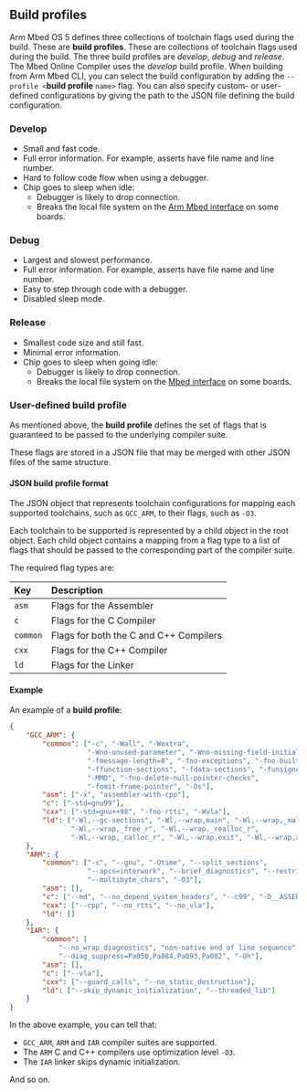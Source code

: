 <h2 id="build-profiles">Build profiles</h2>

Arm Mbed OS 5 defines three collections of toolchain flags used during the build. These are __build profiles__. These are collections of toolchain flags used during the build. The three build profiles are *develop*, *debug* and *release*. The Mbed Online Compiler uses the *develop* build profile. When building from Arm Mbed CLI, you can select the build configuration by adding the `--profile <`__build profile__ `name>` flag. You can also specify custom- or user-defined configurations by giving the path to the JSON file defining the build configuration.

### Develop

- Small and fast code.
- Full error information. For example, asserts have file name and line number.
- Hard to follow code flow when using a debugger.
- Chip goes to sleep when idle:
   - Debugger is likely to drop connection.
   - Breaks the local file system on the [Arm Mbed interface](../introduction/index.html) on some boards.

### Debug

- Largest and slowest performance.
- Full error information. For example, asserts have file name and line number.
- Easy to step through code with a debugger.
- Disabled sleep mode.

### Release

- Smallest code size and still fast.
- Minimal error information.
- Chip goes to sleep when going idle:
   - Debugger is likely to drop connection.
   - Breaks the local file system on the [Mbed interface](../introduction/index.html) on some boards.

### User-defined build profile

As mentioned above, the __build profile__ defines the set of flags that is guaranteed to be passed to the underlying compiler suite.

These flags are stored in a JSON file that may be merged with other JSON files of the same structure.

#### JSON build profile format

The JSON object that represents toolchain configurations for mapping each supported toolchains, such as `GCC_ARM`, to their flags, such as `-O3`.

Each toolchain to be supported is represented by a child object in the root object. Each child object contains a mapping from a flag type to a list of flags that should be passed to the corresponding part of the compiler suite.

The required flag types are:

| Key      | Description                           |
|:---------|:--------------------------------------|
| `asm`    | Flags for the Assembler               |
| `c`      | Flags for the C Compiler              |
| `common` | Flags for both the C and C++ Compilers|
| `cxx`    | Flags for the C++ Compiler            |
| `ld`     | Flags for the Linker                  |

#### Example

An example of a __build profile__:

```json
{
    "GCC_ARM": {
        "common": ["-c", "-Wall", "-Wextra",
                   "-Wno-unused-parameter", "-Wno-missing-field-initializers",
                   "-fmessage-length=0", "-fno-exceptions", "-fno-builtin",
                   "-ffunction-sections", "-fdata-sections", "-funsigned-char",
                   "-MMD", "-fno-delete-null-pointer-checks",
                   "-fomit-frame-pointer", "-Os"],
        "asm": ["-x", "assembler-with-cpp"],
        "c": ["-std=gnu99"],
        "cxx": ["-std=gnu++98", "-fno-rtti", "-Wvla"],
        "ld": ["-Wl,--gc-sections", "-Wl,--wrap,main", "-Wl,--wrap,_malloc_r",
               "-Wl,--wrap,_free_r", "-Wl,--wrap,_realloc_r",
               "-Wl,--wrap,_calloc_r", "-Wl,--wrap,exit", "-Wl,--wrap,atexit"]
    },
    "ARM": {
        "common": ["-c", "--gnu", "-Otime", "--split_sections",
                   "--apcs=interwork", "--brief_diagnostics", "--restrict",
                   "--multibyte_chars", "-O3"],
        "asm": [],
        "c": ["--md", "--no_depend_system_headers", "--c99", "-D__ASSERT_MSG"],
        "cxx": ["--cpp", "--no_rtti", "--no_vla"],
        "ld": []
    },
    "IAR": {
        "common": [
            "--no_wrap_diagnostics", "non-native end of line sequence", "-e",
            "--diag_suppress=Pa050,Pa084,Pa093,Pa082", "-Oh"],
        "asm": [],
        "c": ["--vla"],
        "cxx": ["--guard_calls", "--no_static_destruction"],
        "ld": ["--skip_dynamic_initialization", "--threaded_lib"]
    }
}
```

In the above example, you can tell that:

- `GCC_ARM`, `ARM` and `IAR` compiler suites are supported.
- The `ARM` C and C++ compilers use optimization level `-O3`.
- The `IAR` linker skips dynamic initialization.

And so on.
